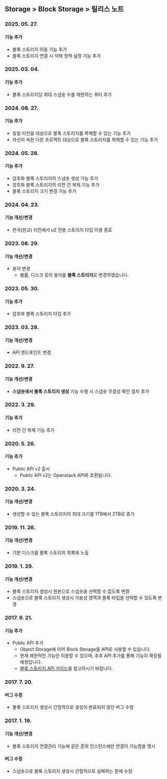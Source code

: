 ## Storage > Block Storage > 릴리스 노트

### 2025. 05. 27.

#### 기능 추가

* 블록 스토리지 이동 기능 추가
* 블록 스토리지 연결 시 삭제 정책 설정 기능 추가

### 2025. 03. 04.

#### 기능 추가

* 블록 스토리지당 최대 스냅숏 수를 제한하는 쿼터 추가

### 2024. 08. 27.

#### 기능 추가

* 동일 리전을 대상으로 블록 스토리지를 복제할 수 있는 기능 추가
* 자신이 속한 다른 프로젝트 대상으로 블록 스토리지를 복제할 수 있는 기능 추가

### 2024. 05. 28.

#### 기능 추가

* 암호화 블록 스토리지의 스냅숏 생성 기능 추가
* 암호화 블록 스토리지의 리전 간 복제 기능 추가
* 블록 스토리지 크기 변경 기능 추가

### 2024. 04. 23.

#### 기능 개선/변경

* 한국(판교) 리전에서 u2 전용 스토리지 타입 이용 종료

### 2023. 08. 29.

#### 기능 개선/변경

* 용어 변경
    * 볼륨, 디스크 등의 용어를 **블록 스토리지**로 변경하였습니다.

### 2023. 05. 30.

#### 기능 추가

* 암호화 블록 스토리지 타입 추가

### 2023. 03. 28.

#### 기능 개선/변경

* API 엔드포인트 변경

### 2022. 9. 27.

#### 기능 개선/변경

* **스냅숏에서 블록 스토리지 생성** 기능 수행 시 스냅숏 무결성 확인 절차 추가

### 2022. 3. 29.

#### 기능 추가

* 리전 간 복제 기능 추가

### 2020. 5. 26.

#### 기능 추가

* Public API v2 출시
    * Public API v2는 Openstack API와 호환됩니다.

### 2020. 3. 24.

#### 기능 개선/변경

* 생성할 수 있는 블록 스토리지의 최대 크기를 1TB에서 2TB로 증가

### 2019. 11. 26.

#### 기능 개선/변경

* 기본 디스크를 블록 스토리지 목록에 노출

### 2019. 1. 29.

#### 기능 개선/변경

* 블록 스토리지 생성시 원본으로 스냅숏을 선택할 수 없도록 변경
* 스냅숏으로 블록 스토리지 생성시 가용성 영역과 블록 타입을 선택할 수 있도록 변경

### 2017. 9. 21.

#### 기능 추가

* Public API 추가
    * Object Storage에 이어 Block Storage를 API로 사용할 수 있습니다.
    * 현재 제한적인 기능만 이용할 수 있으며, 추후 API 추가를 통해 기능이 확장될 예정입니다.
    * [블록 스토리지 API 가이드](/Storage/Block%20Storage/ko/api-guide/)를 참고하시기 바랍니다.

### 2017. 7. 20.

#### 버그 수정

* 블록 스토리지 생성시 간헐적으로 생성이 완료되지 않던 버그 수정

### 2017. 1. 19.

#### 기능 개선/변경

* 블록 스토리지 연결관리 기능에 같은 존의 인스턴스에만 연결이 가능함을 명시

#### 버그 수정

* 스냅숏으로 블록 스토리지 생성시 간헐적으로 실패하는 문제 수정
